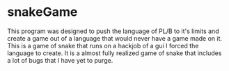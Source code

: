# snakeGame
This program was designed to push the language of PL/B to it's limits and create a game out of a language that would never have a game made on it. This is a game of snake that runs on a hackjob of a gui I forced the language to create. It is a almost fully realized game of snake that includes a lot of bugs that I have yet to purge.

